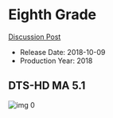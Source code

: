 # Eighth Grade

[Discussion Post](https://www.avsforum.com/threads/bass-eq-for-filtered-movies.2995212/post-56908686)

* Release Date: 2018-10-09
* Production Year: 2018

## DTS-HD MA 5.1

![img 0](https://i.imgur.com/OSj9MF6.jpg)

